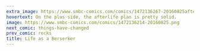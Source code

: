 ```yaml
---
extra_image: https://www.smbc-comics.com/comics/1472136267-20160825after.png
hovertext: On the plus side, the afterlife plan is pretty solid.
image: https://www.smbc-comics.com/comics/1472136214-20160825.png
next_comic: things-have-changed
prev_comic: rocks
title: Life as a Berserker
---
```


